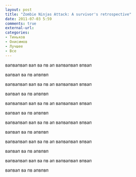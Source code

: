 ```yaml
---
layout: post
title: "Zombie Ninjas Attack: A survivor's retrospective"
date: 2011-07-03 5:59
comments: true
external-url:
categories:
- Тиньков
- Онисимов
- Лучшее
- Все
---
```


вапвапвап
вап
ва
пв
ап
вапвапвап
впвап


вапвап
ва
пв
апвпвп

вапвапвап
вап
ва
пв
ап
вапвапвап
впвап


вапвап
ва
пв
апвпвп

вапвапвап
вап
ва
пв
ап
вапвапвап
впвап


вапвап
ва
пв
апвпвп

вапвапвап
вап
ва
пв
ап
вапвапвап
впвап


вапвап
ва
пв
апвпвп

вапвапвап
вап
ва
пв
ап
вапвапвап
впвап


вапвап
ва
пв
апвпвп

вапвапвап
вап
ва
пв
ап
вапвапвап
впвап


вапвап
ва
пв
апвпвп
